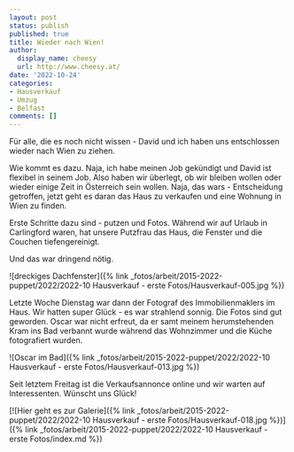 ```yaml
---
layout: post
status: publish
published: true
title: Wieder nach Wien!
author:
  display_name: cheesy
  url: http://www.cheesy.at/
date: '2022-10-24'
categories:
- Hausverkauf
- Umzug
- Belfast
comments: []
---
```

Für alle, die es noch nicht wissen - David und ich haben uns entschlossen wieder nach Wien zu ziehen.

Wie kommt es dazu. Naja, ich habe meinen Job gekündigt und David ist flexibel in seinem Job. Also haben wir überlegt, ob wir bleiben wollen oder wieder einige Zeit in Österreich sein wollen. Naja, das wars - Entscheidung getroffen, jetzt geht es daran das Haus zu verkaufen und eine Wohnung in Wien zu finden.

Erste Schritte dazu sind - putzen und Fotos. Während wir auf Urlaub in Carlingford waren, hat unsere Putzfrau das Haus, die Fenster und die Couchen tiefengereinigt.

Und das war dringend nötig.

![dreckiges Dachfenster]({% link _fotos/arbeit/2015-2022-puppet/2022/2022-10 Hausverkauf - erste Fotos/Hausverkauf-005.jpg %})

Letzte Woche Dienstag war dann der Fotograf des Immobilienmaklers im Haus. Wir hatten super Glück - es war strahlend sonnig. Die Fotos sind gut geworden. Oscar war nicht erfreut, da er samt meinem herumstehenden Kram ins Bad verbannt wurde während das Wohnzimmer und die Küche fotografiert wurden.

![Oscar im Bad]({% link _fotos/arbeit/2015-2022-puppet/2022/2022-10 Hausverkauf - erste Fotos/Hausverkauf-013.jpg %})

Seit letztem Freitag ist die Verkaufsannonce online und wir warten auf Interessenten. Wünscht uns Glück!

[![Hier geht es zur Galerie]({% link _fotos/arbeit/2015-2022-puppet/2022/2022-10 Hausverkauf - erste Fotos/Hausverkauf-018.jpg %})]({% link _fotos/arbeit/2015-2022-puppet/2022/2022-10 Hausverkauf - erste Fotos/index.md %})

